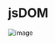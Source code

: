 # jsDOM

![image](https://github.com/shreejan-shrestha/JS-DOM-Manipulation/assets/79634187/ce571a40-422e-4280-b5da-a2ef21343513)
